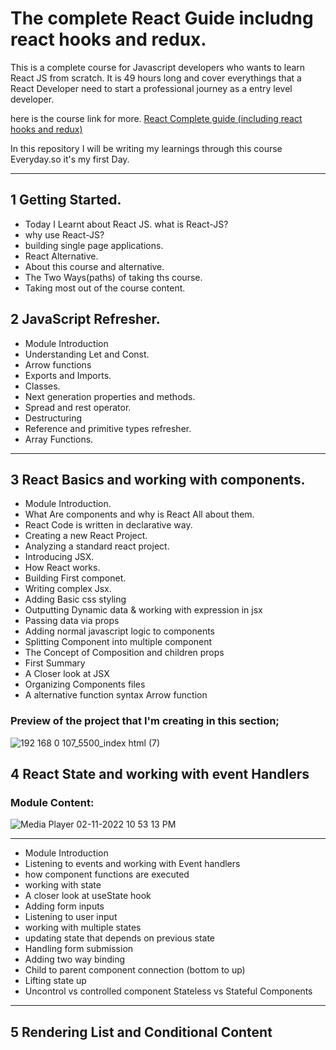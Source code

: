 # The complete React Guide includng react hooks and redux.

This is a complete course for Javascript developers who wants to learn React JS from scratch. It is 49 hours long and cover everythings that a React Developer need to start a professional journey as a entry level developer.

here is the course link for more. [React Complete guide (including react hooks and redux)](https://www.udemy.com/course/react-the-complete-guide-incl-redux/)

In this repository I will be writing my learnings through this course Everyday.so it's my first Day.

<hr>

## 1 Getting Started.

- Today I Learnt about React JS. what is React-JS?
- why use React-JS?
- building single page applications.
- React Alternative.
- About this course and alternative.
- The Two Ways(paths) of taking ths course.
- Taking most out of the course content.

## 2 JavaScript Refresher.

- Module Introduction
- Understanding Let and Const.
- Arrow functions
- Exports and Imports.
- Classes.
- Next generation properties and methods.
- Spread and rest operator.
- Destructuring
- Reference and primitive types refresher.
- Array Functions.

<hr >

## 3 React Basics and working with components.

- Module Introduction.
- What Are components and why is React All about them.
- React Code is written in declarative way.
- Creating a new React Project.
- Analyzing a standard react project.
- Introducing JSX.
- How React works.
- Building First componet.
- Writing complex Jsx.
- Adding Basic css styling
- Outputting Dynamic data & working with expression in jsx
- Passing data via props
- Adding normal javascript logic to components
- Splitting Component into multiple component
- The Concept of Composition and children props
- First Summary
- A Closer look at JSX
- Organizing Components files
- A alternative function syntax Arrow function

### Preview of the project that I'm creating in this section;

![192 168 0 107_5500_index html (7)](https://user-images.githubusercontent.com/95171638/199462992-85ba9d42-ffaa-48a3-a0bf-1f051caef037.png)

## 4 React State and working with event Handlers

### Module Content:

![Media Player 02-11-2022 10 53 13 PM](https://user-images.githubusercontent.com/95171638/199560180-13a9e9bb-b4ef-4ccc-870a-972c04af3d45.png)

  <hr>

- Module Introduction
- Listening to events and working with Event handlers
- how component functions are executed
- working with state
- A closer look at useState hook
- Adding form inputs
- Listening to user input
- working with multiple states
- updating state that depends on previous state
- Handling form submission
- Adding two way binding
- Child to parent component connection (bottom to up)
- Lifting state up
- Uncontrol vs controlled component Stateless vs Stateful Components

<hr>

## 5 Rendering List and Conditional Content
